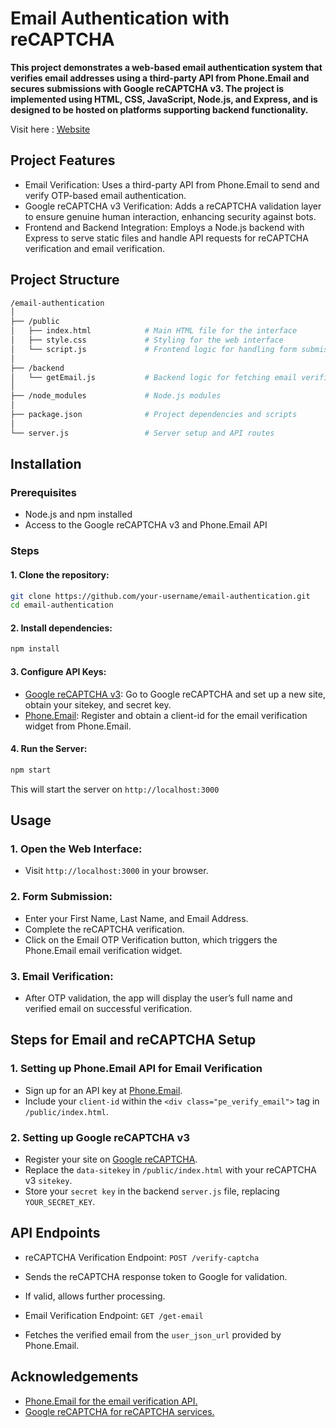 
# Email Authentication with reCAPTCHA

**This project demonstrates a web-based email authentication system that verifies email addresses using a third-party API from Phone.Email and secures submissions with Google reCAPTCHA v3. The project is implemented using HTML, CSS, JavaScript, Node.js, and Express, and is designed to be hosted on platforms supporting backend functionality.**

Visit here : [Website](https://email-verification-zeta.vercel.app/)


## Project Features
* Email Verification: Uses a third-party API from Phone.Email to send and verify OTP-based email authentication.
* Google reCAPTCHA v3 Verification: Adds a reCAPTCHA validation layer to ensure genuine human interaction, enhancing security against bots.
* Frontend and Backend Integration: Employs a Node.js backend with Express to serve static files and handle API requests for reCAPTCHA verification and email verification.

## Project Structure

```bash
/email-authentication
│
├── /public
│   ├── index.html            # Main HTML file for the interface
│   ├── style.css             # Styling for the web interface
│   └── script.js             # Frontend logic for handling form submissions
│
├── /backend
│   └── getEmail.js           # Backend logic for fetching email verification data
│
├── /node_modules             # Node.js modules
│
├── package.json              # Project dependencies and scripts
│
└── server.js                 # Server setup and API routes

```

## Installation

### Prerequisites
* Node.js and npm installed
* Access to the Google reCAPTCHA v3 and Phone.Email API

### Steps

#### 1. Clone the repository:
```bash
git clone https://github.com/your-username/email-authentication.git
cd email-authentication
```

#### 2. Install dependencies:
```bash
npm install
```
#### 3. Configure API Keys:
* [Google reCAPTCHA v3](https://www.google.com/recaptcha/admin): Go to Google reCAPTCHA and set up a new site, obtain your sitekey, and secret key.
* [Phone.Email](https://www.phone.email/): Register and obtain a client-id for the email verification widget from Phone.Email.

#### 4. Run the Server:
```bash
npm start
```

This will start the server on `http://localhost:3000`

## Usage

### 1. Open the Web Interface:
* Visit `http://localhost:3000` in your browser.

### 2. Form Submission:
* Enter your First Name, Last Name, and Email Address.
* Complete the reCAPTCHA verification.
* Click on the Email OTP Verification button, which triggers the Phone.Email email verification widget.

### 3. Email Verification:
* After OTP validation, the app will display the user’s full name and verified email on successful verification.

## Steps for Email and reCAPTCHA Setup

### 1. Setting up Phone.Email API for Email Verification

* Sign up for an API key at [Phone.Email](https://www.phone.email/).
* Include your `client-id` within the `<div class="pe_verify_email">` tag in `/public/index.html`.

### 2. Setting up Google reCAPTCHA v3
* Register your site on [Google reCAPTCHA](https://www.google.com/recaptcha/admin).
* Replace the `data-sitekey` in `/public/index.html` with your reCAPTCHA v3 `sitekey`.
* Store your `secret key` in the backend `server.js` file, replacing `YOUR_SECRET_KEY`.

## API Endpoints
* reCAPTCHA Verification Endpoint: `POST /verify-captcha`

*  Sends the reCAPTCHA response token to Google for validation.
* If valid, allows further processing.
* Email Verification Endpoint: `GET /get-email`

* Fetches the verified email from the `user_json_url` provided by Phone.Email.


## Acknowledgements

 - [ Phone.Email for the email verification API.](https://www.phone.email/)
 - [Google reCAPTCHA for reCAPTCHA services.](https://www.google.com/recaptcha/admin)


